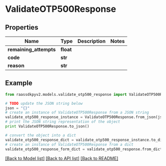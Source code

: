 # ValidateOTP500Response


## Properties
Name | Type | Description | Notes
------------ | ------------- | ------------- | -------------
**remaining_attempts** | **float** |  | 
**code** | **str** |  | 
**reason** | **str** |  | 

## Example

```python
from raassdkpyv2.models.validate_otp500_response import ValidateOTP500Response

# TODO update the JSON string below
json = "{}"
# create an instance of ValidateOTP500Response from a JSON string
validate_otp500_response_instance = ValidateOTP500Response.from_json(json)
# print the JSON string representation of the object
print ValidateOTP500Response.to_json()

# convert the object into a dict
validate_otp500_response_dict = validate_otp500_response_instance.to_dict()
# create an instance of ValidateOTP500Response from a dict
validate_otp500_response_form_dict = validate_otp500_response.from_dict(validate_otp500_response_dict)
```
[[Back to Model list]](../README.md#documentation-for-models) [[Back to API list]](../README.md#documentation-for-api-endpoints) [[Back to README]](../README.md)


